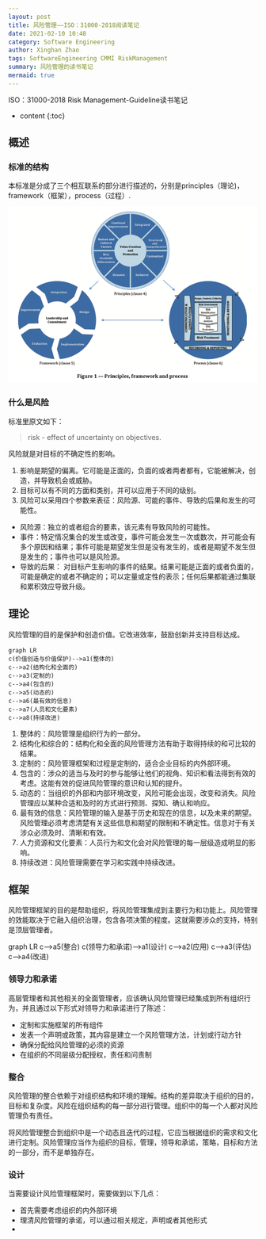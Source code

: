 ```yaml
---
layout: post
title: 风险管理——ISO：31000-2018阅读笔记
date: 2021-02-10 10:48
category: Software Engineering
author: Xinghan Zhao
tags: SoftwareEngineering CMMI RiskManagement
summary: 风险管理的读书笔记
mermaid: true
---
```


ISO：31000-2018 Risk Management-Guideline读书笔记






* content
{:toc}


## 概述

### 标准的结构

本标准是分成了三个相互联系的部分进行描述的，分别是principles（理论)，framework（框架），process（过程）.

![组成](../images/20200210-1.png)

### 什么是风险

标准里原文如下：

> risk - effect of uncertainty on objectives.

风险就是对目标的不确定性的影响。

1. 影响是期望的偏离。它可能是正面的，负面的或者两者都有，它能被解决，创造，并导致机会或威胁。
2. 目标可以有不同的方面和类别，并可以应用于不同的级别。
3. 风险可以采用四个参数来表征：风险源、可能的事件、导致的后果和发生的可能性。

- 风险源：独立的或者组合的要素，该元素有导致风险的可能性。
- 事件：特定情况集合的发生或改变，事件可能会发生一次或数次，并可能会有多个原因和结果；事件可能是期望发生但是没有发生的，或者是期望不发生但是发生的；事件也可以是风险源。
- 导致的后果： 对目标产生影响的事件的结果。结果可能是正面的或者负面的，可能是确定的或者不确定的；可以定量或定性的表示；任何后果都能通过集联和累积效应导致升级。

## 理论

风险管理的目的是保护和创造价值。它改进效率，鼓励创新并支持目标达成。

```mermaid
graph LR
c(价值创造与价值保护)-->a1(整体的)
c-->a2(结构化和全面的)
c-->a3(定制的)
c-->a4(包含的)
c-->a5(动态的)
c-->a6(最有效的信息)
c-->a7(人员和文化要素)
c-->a8(持续改进)
```

1. 整体的：风险管理是组织行为的一部分。
2. 结构化和综合的：结构化和全面的风险管理方法有助于取得持续的和可比较的结果。
3. 定制的：风险管理框架和过程是定制的，适合企业目标的内外部环境。
4. 包含的：涉众的适当与及时的参与能够让他们的视角、知识和看法得到有效的考虑。这能有效的促进风险管理的意识和认知的提升。
5. 动态的：当组织的外部和内部环境改变，风险可能会出现，改变和消失。风险管理应以某种合适和及时的方式进行预测、探知、确认和响应。
6. 最有效的信息：风险管理的输入是基于历史和现在的信息，以及未来的期望。风险管理必须考虑清楚有关这些信息和期望的限制和不确定性。信息对于有关涉众必须及时、清晰和有效。
7. 人力资源和文化要素：人员行为和文化会对风险管理的每一层级造成明显的影响。
8. 持续改进：风险管理需要在学习和实践中持续改进。

## 框架

风险管理框架的目的是帮助组织，将风险管理集成到主要行为和功能上。风险管理的效能取决于它融入组织治理，包含各项决策的程度。这就需要涉众的支持，特别是顶层管理者。

<div class="mermaid">
graph LR
c-->a5(整合)
c(领导力和承诺)-->a1(设计)
c-->a2(应用)
c-->a3(评估)
c-->a4(改进)
</div>

### 领导力和承诺

高层管理者和其他相关的全面管理者，应该确认风险管理已经集成到所有组织行为，并且通过以下形式对领导力和承诺进行了陈述：

- 定制和实施框架的所有组件
- 发表一个声明或政策，其内容是建立一个风险管理方法，计划或行动方针
- 确保分配给风险管理的必须的资源
- 在组织的不同层级分配授权，责任和问责制

### 整合

风险管理的整合依赖于对组织结构和环境的理解。结构的差异取决于组织的目的，目标和复杂度。风险在组织结构的每一部分进行管理。组织中的每一个人都对风险管理负有责任。

将风险管理整合到组织中是一个动态且迭代的过程，它应当根据组织的需求和文化进行定制。风险管理应当作为组织的目标，管理，领导和承诺，策略，目标和方法的一部分，而不是单独存在。

### 设计

当需要设计风险管理框架时，需要做到以下几点：
 - 首先需要考虑组织的内外部环境
 - 理清风险管理的承诺，可以通过相关规定，声明或者其他形式
 - 






